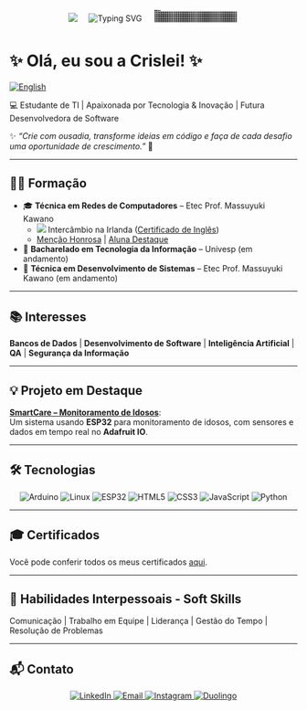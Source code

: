 <p align="center">
  <span style="display: inline-block; vertical-align: middle;">
    <img src="https://media.giphy.com/media/qgQUggAC3Pfv687qPC/giphy.gif" width="150"/>
  </span>
  <span style="display: inline-block; vertical-align: middle; margin-left: 15px;">
    <img src="https://readme-typing-svg.herokuapp.com?font=Fira+Code&size=24&pause=1000&color=00F779&width=300&lines=Olá!+Bem-vindo+ao+meu+perfil!;Transformando+ideias+em+código.;Sempre+aprendendo+novas+coisas!" 
         alt="Typing SVG"/>
  </span>
  <span style="display: inline-block; vertical-align: middle; margin-left: 15px;">
    <img src="https://raw.githubusercontent.com/CrisleiKeliJenuino/CrisleiKeliJenuino/output/snake.svg" width="150"/>
  </span>
</p>

# ✨ Olá, eu sou a Crislei! ✨

[![English](https://img.shields.io/badge/English-00529b?style=for-the-badge)](README.md)

💻 Estudante de TI | Apaixonada por Tecnologia & Inovação | Futura Desenvolvedora de Software  

✨ _“Crie com ousadia, transforme ideias em código e faça de cada desafio uma oportunidade de crescimento.”_ 🚀

---

## 👩‍🎓 Formação
- 🎓 **Técnica em Redes de Computadores** – Etec Prof. Massuyuki Kawano  
  - <img src="https://cdn.jsdelivr.net/gh/hjnilsson/country-flags/svg/ie.svg" width="18"/> Intercâmbio na Irlanda ([Certificado de Inglês](certificados/General%20English%20-%20A2.jpg))  
  - [Menção Honrosa](certificados/Menção%20Honrosa.jpg) | [Aluna Destaque](certificados/Aluna%20Destaque.jpg)  
- 🚧 **Bacharelado em Tecnologia da Informação** – Univesp (em andamento)  
- 🚧 **Técnica em Desenvolvimento de Sistemas** – Etec Prof. Massuyuki Kawano (em andamento)  

---

## 📚 Interesses
**Bancos de Dados** | **Desenvolvimento de Software** | **Inteligência Artificial** | **QA** | **Segurança da Informação**  

---

## 💡 Projeto em Destaque
[**SmartCare – Monitoramento de Idosos**](https://github.com/CrisleiKeliJenuino/SmartCare):  
Um sistema usando **ESP32** para monitoramento de idosos, com sensores e dados em tempo real no **Adafruit IO**.  

---

## 🛠️ Tecnologias  

<p align="center">
  <!-- Hardware -->
  <img src="https://cdn.jsdelivr.net/gh/devicons/devicon/icons/arduino/arduino-original.svg" width="60" alt="Arduino"/>
  <img src="https://cdn.jsdelivr.net/gh/devicons/devicon/icons/linux/linux-original.svg" width="60" alt="Linux"/>
  <img src="https://cdn.jsdelivr.net/gh/devicons/devicon/icons/embeddedc/embeddedc-original.svg" width="60" alt="ESP32"/>

  <!-- Frontend -->
  <img src="https://cdn.jsdelivr.net/gh/devicons/devicon/icons/html5/html5-original.svg" width="60" alt="HTML5"/>
  <img src="https://cdn.jsdelivr.net/gh/devicons/devicon/icons/css3/css3-original.svg" width="60" alt="CSS3"/>
  <img src="https://cdn.jsdelivr.net/gh/devicons/devicon/icons/javascript/javascript-original.svg" width="60" alt="JavaScript"/>

  <!-- Backend -->
  <img src="https://cdn.jsdelivr.net/gh/devicons/devicon/icons/python/python-original.svg" width="60" alt="Python"/>
</p>

---

## 🎓 Certificados
Você pode conferir todos os meus certificados [aqui](certificados/).  

---

## 🧠 Habilidades Interpessoais - Soft Skills
Comunicação | Trabalho em Equipe | Liderança | Gestão do Tempo | Resolução de Problemas  

---

## 📬 Contato
<p align="center">
  <a href="https://www.linkedin.com/in/crislei-jenuino-b3407734a/">
    <img src="https://img.shields.io/badge/-LinkedIn-blue?style=flat&logo=linkedin&logoColor=white" alt="LinkedIn"/>
  </a>
  <a href="mailto:crislei.jenuino@etec.sp.gov.br">
    <img src="https://img.shields.io/badge/-Email-red?style=flat&logo=gmail&logoColor=white" alt="Email"/>
  </a>
  <a href="https://instagram.com/crisleikeli">
    <img src="https://img.shields.io/badge/-Instagram-E4405F?style=flat&logo=instagram&logoColor=white" alt="Instagram"/>
  </a>
  <a href="https://www.duolingo.com/profile/ChryslleyKelly">
    <img src="https://img.shields.io/badge/-Duolingo-58CC02?style=flat&logo=duolingo&logoColor=white" alt="Duolingo"/>
  </a>
</p>
